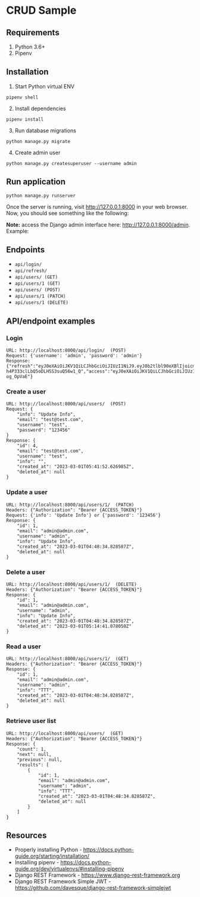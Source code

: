 # CRUD Sample

## Requirements
1. Python 3.6+
1. Pipenv 

## Installation
1. Start Python virtual ENV
```
pipenv shell
```
2. Install dependencies
```
pipenv install
```
3. Run database migrations
```
python manage.py migrate
```
4. Create admin user
```
python manage.py createsuperuser --username admin
```

## Run application
```
python manage.py runserver
```
Once the server is running, visit http://127.0.0.1:8000 in your web browser. Now, you should see something like the following:

**Note:** access the Django admin interface here: http://127.0.0.1:8000/admin. Example:

## Endpoints
* ```api/login/```
* ```api/refresh/```
* ```api/users/ (GET)```
* ```api/users/1 (GET)```
* ```api/users/ (POST)```
* ```api/users/1 (PATCH)```
* ```api/users/1 (DELETE)```
## API/endpoint examples

### Login
```
URL: http://localhost:8000/api/login/  (POST)
Request: {'username': 'admin', 'password': 'admin'} 
Response: {"refresh":"eyJ0eXAiOiJKV1QiLCJhbGciOiJIUzI1NiJ9.eyJ0b2tlbl90eXBlIjoicmVmcmVzaCIsImV4cCI6MTYwMDEwMjU4NywianRpIjoiMjE3NmE1MTNhMTIyNDM5MmEwMTk0NDlhY2ZjNzg0NGIiLCJ1c2VyX2lkIjoxfQ.RjXDUt90_W7t6N-h4P333clLbQ5oDLHSS3suQ56w1_Q","access":"eyJ0eXAiOiJKV1QiLCJhbGciOiJIUzI1NiJ9.eyJ0b2tlbl90eXBlIjoiYWNjZXNzIiwiZXhwIjoxNjAwMTAyNTg3LCJqdGkiOiI4ZmY0YjVkMTNmMTY0MDk4YjVmMGE2MmUwMTRhMGUwZSIsInVzZXJfaWQiOjF9.pOof6NyWHSfFVcJrJhpQMlAEzFKpyR9aTj-og_OpVaE"}
```

### Create a user
```
URL: http://localhost:8000/api/users/  (POST)
Request: {
    "info": "Update Info",
    "email": "test@test.com",
    "username": "test",
    "password": "123456"
}
Response: {
    "id": 4,
    "email": "test@test.com",
    "username": "test",
    "info": "",
    "created_at": "2023-03-01T05:41:52.626985Z",
    "deleted_at": null
}
```

### Update a user
```
URL: http://localhost:8000/api/users/1/  (PATCH)
Headers: {"Authorization": "Bearer {ACCESS_TOKEN}"}
Request: {'info': 'Update Info'} or {'password': '123456'}
Response: {
    "id": 1,
    "email": "admin@admin.com",
    "username": "admin",
    "info": "Update Info",
    "created_at": "2023-03-01T04:48:34.828587Z",
    "deleted_at": null
}
```

### Delete a user
```
URL: http://localhost:8000/api/users/1/  (DELETE)
Headers: {"Authorization": "Bearer {ACCESS_TOKEN}"}
Response: {
    "id": 1,
    "email": "admin@admin.com",
    "username": "admin",
    "info": "Update Info",
    "created_at": "2023-03-01T04:48:34.828587Z",
    "deleted_at": "2023-03-01T05:14:41.078050Z"
}
```

### Read a  user
```
URL: http://localhost:8000/api/users/1/  (GET)
Headers: {"Authorization": "Bearer {ACCESS_TOKEN}"}
Response: {
    "id": 1,
    "email": "admin@admin.com",
    "username": "admin",
    "info": "TTT",
    "created_at": "2023-03-01T04:48:34.828587Z",
    "deleted_at": null
}
```

### Retrieve user list
```
URL: http://localhost:8000/api/users/  (GET)
Headers: {"Authorization": "Bearer {ACCESS_TOKEN}"}
Response: {
    "count": 1,
    "next": null,
    "previous": null,
    "results": [
        {
            "id": 1,
            "email": "admin@admin.com",
            "username": "admin",
            "info": "TTT",
            "created_at": "2023-03-01T04:48:34.828587Z",
            "deleted_at": null
        }
    ]
}
```

## Resources
* Properly installing Python - https://docs.python-guide.org/starting/installation/
* Installing pipenv - https://docs.python-guide.org/dev/virtualenvs/#installing-pipenv
* Django REST Framework - https://www.django-rest-framework.org
* Django REST Framework Simple JWT - https://github.com/davesque/django-rest-framework-simplejwt
